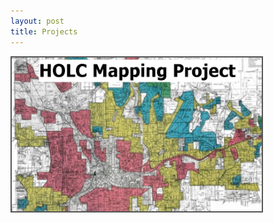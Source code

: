 ```yaml
---
layout: post
title: Projects
---
```



<a href="/Projects/HOLC.md">
    <img src="/Projects/HOLC_tile.jpg" width="400" alt="HOLC" title="HOLC Mapping Project" style="border:2px solid #555" />
 </a>

